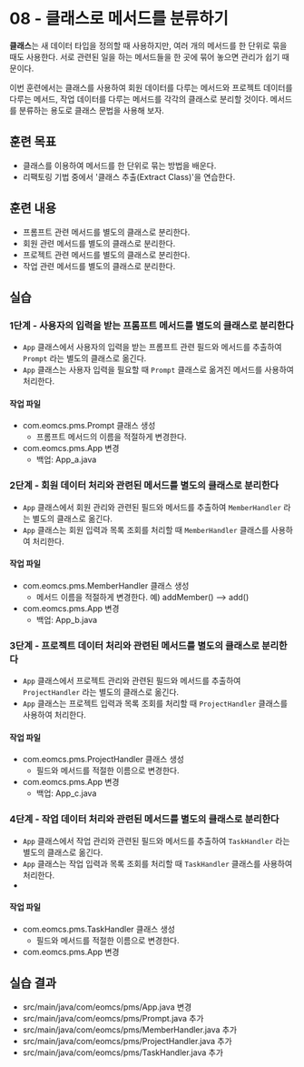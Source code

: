 # 08 - 클래스로 메서드를 분류하기

**클래스**는 새 데이터 타입을 정의할 때 사용하지만,
여러 개의 메서드를 한 단위로 묶을 때도 사용한다. 
서로 관련된 일을 하는 메서드들을 한 곳에 묶어 놓으면 관리가 쉽기 때문이다.

이번 훈련에서는 클래스를 사용하여 회원 데이터를 다루는 메서드와 
프로젝트 데이터를 다루는 메서드, 작업 데이터를 다루는 메서드를 
각각의 클래스로 분리할 것이다.
메서드를 분류하는 용도로 클래스 문법을 사용해 보자.

## 훈련 목표

- 클래스를 이용하여 메서드를 한 단위로 묶는 방법을 배운다.
- 리팩토링 기법 중에서 '클래스 추출(Extract Class)'을 연습한다.

## 훈련 내용

- 프롬프트 관련 메서드를 별도의 클래스로 분리한다.
- 회원 관련 메서드를 별도의 클래스로 분리한다.
- 프로젝트 관련 메서드를 별도의 클래스로 분리한다.
- 작업 관련 메서드를 별도의 클래스로 분리한다.

## 실습

### 1단계 - 사용자의 입력을 받는 프롬프트 메서드를 별도의 클래스로 분리한다

- `App` 클래스에서 사용자의 입력을 받는 프롬프트 관련 필드와 메서드를 추출하여 `Prompt` 라는 별도의 클래스로 옮긴다.
- `App` 클래스는 사용자 입력을 필요할 때 `Prompt` 클래스로 옮겨진 메서드를 사용하여 처리한다.

#### 작업 파일

- com.eomcs.pms.Prompt 클래스 생성
    - 프롬프트 메서드의 이름을 적절하게 변경한다.
- com.eomcs.pms.App 변경
    - 백업: App_a.java

### 2단계 - 회원 데이터 처리와 관련된 메서드를 별도의 클래스로 분리한다

- `App` 클래스에서 회원 관리와 관련된 필드와 메서드를 추출하여 `MemberHandler` 라는 별도의 클래스로 옮긴다.
- `App` 클래스는 회원 입력과 목록 조회를 처리할 때 `MemberHandler` 클래스를 사용하여 처리한다.

#### 작업 파일

- com.eomcs.pms.MemberHandler 클래스 생성
  - 메서드 이름을 적절하게 변경한다. 예) addMember() --> add()
- com.eomcs.pms.App 변경
  - 백업: App_b.java

### 3단계 - 프로젝트 데이터 처리와 관련된 메서드를 별도의 클래스로 분리한다

- `App` 클래스에서 프로젝트 관리와 관련된 필드와 메서드를 추출하여 `ProjectHandler` 라는 별도의 클래스로 옮긴다.
- `App` 클래스는 프로젝트 입력과 목록 조회를 처리할 때 `ProjectHandler` 클래스를 사용하여 처리한다.

#### 작업 파일

- com.eomcs.pms.ProjectHandler 클래스 생성
  - 필드와 메서드를 적절한 이름으로 변경한다.
- com.eomcs.pms.App 변경
  - 백업: App_c.java

### 4단계 - 작업 데이터 처리와 관련된 메서드를 별도의 클래스로 분리한다

- `App` 클래스에서 작업 관리와 관련된 필드와 메서드를 추출하여 `TaskHandler` 라는 별도의 클래스로 옮긴다.
- `App` 클래스는 작업 입력과 목록 조회를 처리할 때 `TaskHandler` 클래스를 사용하여 처리한다.
- 
#### 작업 파일

- com.eomcs.pms.TaskHandler 클래스 생성
  - 필드와 메서드를 적절한 이름으로 변경한다.
- com.eomcs.pms.App 변경


## 실습 결과

- src/main/java/com/eomcs/pms/App.java 변경
- src/main/java/com/eomcs/pms/Prompt.java 추가
- src/main/java/com/eomcs/pms/MemberHandler.java 추가
- src/main/java/com/eomcs/pms/ProjectHandler.java 추가
- src/main/java/com/eomcs/pms/TaskHandler.java 추가